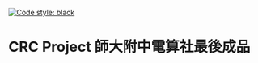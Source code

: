 [![Code style: black](https://img.shields.io/badge/code%20style-black-000000.svg)](https://github.com/psf/black)

# CRC Project 師大附中電算社最後成品
